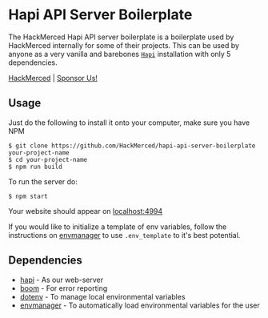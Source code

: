 # Hapi API Server Boilerplate
The HackMerced Hapi API server boilerplate is a boilerplate used by HackMerced internally for some of their projects. This can be used by anyone as a very vanilla and barebones [`Hapi`](https://github.com/hapijs/hapi) installation with only 5 dependencies.

[HackMerced](http://hackmerced.com) |
[Sponsor Us!](http://hackmerced.com/sponsor) 

## Usage

Just do the following to install it onto your computer, make sure you have NPM
```
$ git clone https://github.com/HackMerced/hapi-api-server-boilerplate your-project-name
$ cd your-project-name 
$ npm run build
```

To run the server do:
```
$ npm start
```

Your website should appear on [localhost:4994](http://localhost:4994)


If you would like to initialize a template of env variables, follow the instructions on [envmanager](https://github.com/4shub/envmanager) to use `.env_template` to it's best potential.

## Dependencies
 * [hapi](https://github.com/hapijs/hapi) - As our web-server
 * [boom](https://github.com/hapijs/boom) - For error reporting
 * [dotenv](https://github.com/motdotla/dotenv) - To manage local environmental variables
 * [envmanager](https://github.com/4shub/envmanager) - To automatically load environmental variables for the user
